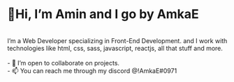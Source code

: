 # 👋Hi, I’m Amin and I go by AmkaE <br>
<br>
I’m a Web Developer specializing in Front-End Development. and I work with technologies like html, css, sass, javascript, reactjs, all that stuff and more. <br><br>
- 💞️ I’m open to collaborate on projects. <br>
- 📫 You can reach me through my discord @!AmkaE#0971 <br>

